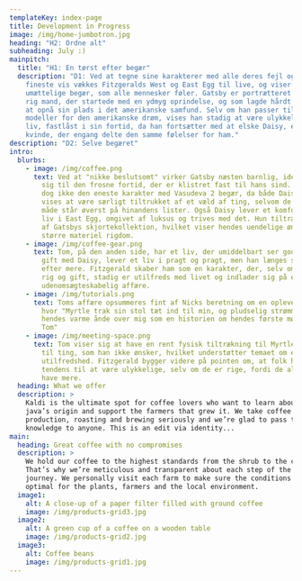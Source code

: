 ```yaml
---
templateKey: index-page
title: Development in Progress
image: /img/home-jumbotron.jpg
heading: "H2: Ordne alt"
subheading: July :)
mainpitch:
  title: "H1: En tørst efter begær"
  description: "D1: Ved at tegne sine karakterer med alle deres fejl og mangler på
    fineste vis vækkes Fitzgeralds West og East Egg til live, og viser det
    umættelige begær, som alle mennesker føler. Gatsby er portrætteret som en
    rig mand, der startede med en ydmyg oprindelse, og som lagde hårdt arbejde i
    at opnå sin plads i det amerikanske samfund. Selv om han passer til mange
    modeller for den amerikanske drøm, vises han stadig at være ulykkelig i sit
    liv, fastlåst i sin fortid, da han fortsætter med at elske Daisy, en gift
    kvinde, der engang delte den samme følelser for ham."
description: "D2: Selve begæret"
intro:
  blurbs:
    - image: /img/coffee.png
      text: Ved at "nikke beslutsomt" virker Gatsby næsten barnlig, idet han klamrer
        sig til den frosne fortid, der er klistret fast til hans sind. Gatsby er
        dog ikke den eneste karakter med Vasudeva 2 begær, da både Daisy og Tom
        vises at være særligt tiltrukket af et væld af ting, selvom de på ingen
        måde står øverst på hinandens lister. Også Daisy lever et komfortabelt
        liv i East Egg, omgivet af luksus og trives med det. Hun tiltrækkes dog
        af Gatsbys skjortekollektion, hvilket viser hendes uendelige ønske om
        større materiel rigdom.
    - image: /img/coffee-gear.png
      text: Tom, på den anden side, har et liv, der umiddelbart ser godt ud. Han er
        gift med Daisy, lever et liv i pragt og pragt, men han længes stadig
        efter mere. Fitzgerald skaber ham som en karakter, der, selv om han er
        rig og gift, stadig er utilfreds med livet og indlader sig på en
        udenomsægteskabelig affære.
    - image: /img/tutorials.png
      text: Toms affære opsummeres fint af Nicks beretning om en oplevelse på en fest,
        hvor "Myrtle trak sin stol tæt ind til min, og pludselig strømmede
        hendes varme ånde over mig som en historien om hendes første møde med
        Tom"
    - image: /img/meeting-space.png
      text: Tom viser sig at have en rent fysisk tiltrækning til Myrtle og har lyst
        til ting, som han ikke ønsker, hvilket understøtter temaet om evig
        utilfredshed. Fitzgerald bygger videre på pointen om, at folk har en
        tendens til at være ulykkelige, selv om de er rige, fordi de altid vil
        have mere.
  heading: What we offer
  description: >
    Kaldi is the ultimate spot for coffee lovers who want to learn about their
    java’s origin and support the farmers that grew it. We take coffee
    production, roasting and brewing seriously and we’re glad to pass that
    knowledge to anyone. This is an edit via identity...
main:
  heading: Great coffee with no compromises
  description: >
    We hold our coffee to the highest standards from the shrub to the cup.
    That’s why we’re meticulous and transparent about each step of the coffee’s
    journey. We personally visit each farm to make sure the conditions are
    optimal for the plants, farmers and the local environment.
  image1:
    alt: A close-up of a paper filter filled with ground coffee
    image: /img/products-grid3.jpg
  image2:
    alt: A green cup of a coffee on a wooden table
    image: /img/products-grid2.jpg
  image3:
    alt: Coffee beans
    image: /img/products-grid1.jpg
---
```

